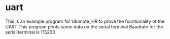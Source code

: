 uart
====

This is an example program for Ubimote_HR to prove the fucntionality of the UART
This program prints some data on the serial terminal
Baudrate for the serial terminal is 115200
